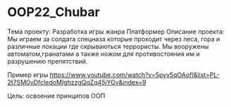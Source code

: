 # OOP22_Chubar
Тема проекту:  Разработка игры жанра Платформер
Описание проекта:  Мы играем за солдата спецназа которые проходит через леса, гора и различные локации где скрываються
террористы. Мы вооружены автоматом,гранатами а также ножом для противостояния им и разрушению препятствий.

Пример игры https://www.youtube.com/watch?v=5pyv5qOAofI&list=PL-2t7SM0vDfcIedoMIghzzgQqZq45jYGv&index=9

Цель: освоение принципов ООП